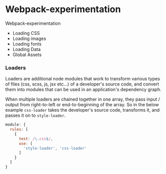 # Webpack-experimentation
Webpack-experimentation

- Loading CSS
- Loading images
- Loading fonts
- Loading Data
- Global Assets

### Loaders
Loaders are additional node modules that work to transform various types of files (css, scss, js, jsx etc...) of a developer's source code, and convert them into modules that can be used in an application's dependency graph.

When multiple loaders are chained together in one array, they pass input / output from right-to-left or end-to-beginning of the array. So in the below example ```css-loader``` takes the developer's source code, transforms it, and passes it on to ```style-loader```.

```js
module: {
  rules: [
    {
      test: /\.css$/,
      use: [
        'style-loader', 'css-loader'
      ]
    }
  ]
}
```
